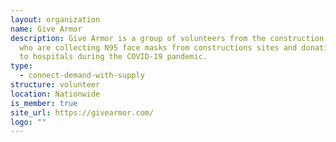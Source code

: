 ```yaml
---
layout: organization
name: Give Armor
description: Give Armor is a group of volunteers from the construction industry
  who are collecting N95 face masks from constructions sites and donating them
  to hospitals during the COVID-19 pandemic.
type:
  - connect-demand-with-supply
structure: volunteer
location: Nationwide
is_member: true
site_url: https://givearmor.com/
logo: ""
---
```

